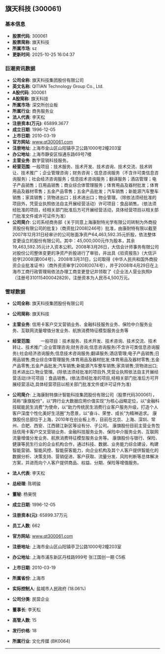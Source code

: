 ## 旗天科技 (300061)

### 基本信息

- **股票代码**: 300061
- **股票简称**: 旗天科技
- **所属市场**: sz
- **更新时间**: 2025-10-25 16:04:37

### 巨潮资讯数据

- **公司全称**: 旗天科技集团股份有限公司
- **英文名称**: QITIAN Technology Group Co., Ltd.
- **A股代码**: 300061
- **A股简称**: 旗天科技
- **所属市场**: 深交所创业板
- **所属行业**: 商务服务业
- **法人代表**: 李天松
- **注册资本(万元)**: 65899.3677
- **成立日期**: 1996-12-05
- **上市日期**: 2010-03-19
- **官方网站**: www.qt300061.com
- **注册地址**: 上海市金山区山阳镇亭卫公路1000号2幢203室
- **办公地址**: 上海市静安区恒通东路69号7楼
- **主营业务**: 数字营销科技服务。
- **经营范围**: 一般项目：技术服务、技术开发、技术咨询、技术交流、技术转让、技术推广；企业管理咨询；财务咨询；信息咨询服务（不含许可类信息咨询服务）；社会经济咨询服务；信息技术咨询服务；翻译服务；酒店管理；电子产品销售；日用品销售；商业综合体管理服务；体育用品及器材批发；体育用品及器材零售；五金产品零售；五金产品批发；汽车销售；新能源汽车整车销售；家具销售；货物进出口；技术进出口；物业管理。（除依法须经批准的项目外，凭营业执照依法自主开展经营活动）许可项目：食品销售。（依法须经批准的项目，经相关部门批准后方可开展经营活动，具体经营项目以相关部门批准文件或许可证件为准）
- **公司简介**: 公司系经商务部《关于同意上海康耐特光学有限公司转制为外商投资股份有限公司的批复》（商资批[2008]246号）批准，由康耐特有限以截至2007年12月31日经审计的公司账面净资产64,463,592.35元折股，依法整体变更设立的股份有限公司。其中：45,000,000元作为股本，其余19,463,592.35元计入资本公积。2008年3月26日，大信会计师事务有限公司对股份公司整体变更的净资产折股进行了审验，并出具《验资报告》（大信沪验字[2008]第004号）。2008年3月31日，公司取得《中华人民共和国外商投资企业批准证书》（商外资资审字[2008]0074号），并于2008年4月29日在上海市工商行政管理局依法办理工商变更登记并领取了《企业法人营业执照》（注册号310115400042829)，注册资本为人民币4,500万元。

### 雪球数据

- **公司全称**: 旗天科技集团股份有限公司
- **公司简称**: 旗天科技
- **主营业务**: 信用卡客户交叉营销业务、金融科技服务业务、保险中介服务业务、互联网流量增值分发业务、航旅消费特征模型服务业务等
- **经营范围**: 　　一般项目：技术服务、技术开发、技术咨询、技术交流、技术转让、技术推广;企业管理咨询;财务咨询;信息咨询服务(不含许可类信息咨询服务);社会经济咨询服务;信息技术咨询服务;翻译服务;酒店管理;电子产品销售;日用品销售;商业综合体管理服务;体育用品及器材批发;体育用品及器材零售;五金产品零售;五金产品批发;汽车销售;新能源汽车整车销售;家具销售;货物进出口;技术进出口;物业管理。(除依法须经批准的项目外,凭营业执照依法自主开展经营活动)许可项目：食品销售。(依法须经批准的项目,经相关部门批准后方可开展经营活动,具体经营项目以相关部门批准文件或许可证件为准)
- **公司简介**: 上海康耐特旗计智能科技集团股份有限公司（股票代码300061），简称“康旗股份”，以“跨行业大数据应用价值实现”为核心战略定位，以“金融科技赋能民生消费”为使命，以“助力传统民生消费行业客户服务升级，打造个人客户深度个性化美好生活圈”为愿景，以“奋斗、荣誉、成长”为精神追求。
康旗股份总部位于上海，2010年在创业板上市，目前在北京、上海、深圳、常州、合肥、西安、江西赣江新区等设有分、子公司。
康旗股份目前主营业务包括信用卡客户交叉营销业务、金融科技服务业务、保险中介服务业务、互联网流量增值分发业务、航旅消费特征模型服务业务等。
康旗股份与银行、保险、健康等民生行业的企业机构合作，通过科技、数据、业务能力综合建设，构建智能营销、智能风控、智能获客能力，向企业机构及其个人客户提供智能化的数据分析、决策支持、营销促进、客户获取、流量分发、风险判断等总体解决方案，并进而向个人客户提供商品、权益、分期、保险等增值服务。

- **法人代表**: 李天松
- **总经理**: 陈明骏
- **董秘**: 杨昊悦
- **成立日期**: 1996-12-05
- **注册资本(元)**: 65899.37万元
- **员工人数**: 662
- **官方网站**: www.qt300061.com
- **注册地址**: 上海市金山区山阳镇亭卫公路1000号2幢203室
- **办公地址**: 上海市浦东新区丹桂路999号 张江国创一期 C5栋
- **上市日期**: 2010-03-19
- **所属省份**: 上海市
- **实际控制人**: 盐城市人民政府 (18.06%)
- **公司分类**: 民营企业
- **董事长**: 李天松
- **高管人数**: 15
- **发行价格**: 18
- **所属行业**: 文化传媒 (BK0064)

---